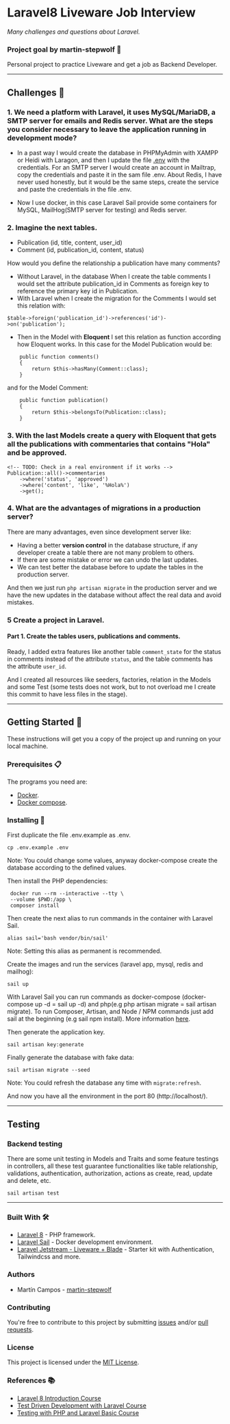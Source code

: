 # Laravel8 Liveware Job Interview

_Many challenges and questions about Laravel._

### Project goal by martin-stepwolf :goal_net:

Personal project to practice Liveware and get a job as Backend Developer.

---

## Challenges :star2:

### 1. We need a platform with Laravel, it uses MySQL/MariaDB, a SMTP server for emails and Redis server.  What are the steps you consider necessary to leave the application running in development mode?

- In a past way I would create the database in PHPMyAdmin with XAMPP or Heidi with Laragon, and then I update the file [.env](.env) with the credentials. For an SMTP server I would create an account in Mailtrap, copy the credentials and paste it in the sam file .env. About Redis, I have never used honestly, but it would be the same steps, create the service and paste the credentials in the file .env.

- Now I use docker, in this case Laravel Sail provide some containers for MySQL, MailHog(SMTP server for testing) and Redis server.

### 2. Imagine the next tables.

- Publication (id, title, content, user_id)
- Comment (id, publication_id, content, status)

How would you define the relationship a publication have many comments?

- Without Laravel, in the database When I create the table comments I would set the attribute publication_id in Comments as foreign key to reference the primary key id in Publication.
- With Laravel when I create the migration for the Comments I would set this relation with:
```
$table->foreign('publication_id')->references('id')->on('publication');
```

- Then in the Model with **Eloquent** I set this relation as function according how Eloquent works.
In this case for the Model Publication would be:
```
    public function comments() 
    {
        return $this->hasMany(Comment::class);
    }
```
and for the Model Comment:
```
    public function publication()
    {
        return $this->belongsTo(Publication::class);
    }
```

### 3. With the last Models create a query with Eloquent that gets all the publications with commentaries that contains "Hola" and be approved.

```
<!-- TODO: Check in a real environment if it works -->
Publication::all()->commentaries
    ->where('status', 'approved')
    ->where('content', 'like', '%Hola%')
    ->get();
```

### 4. What are the advantages of migrations in a production server?

There are many advantages, even since development server like:

- Having a better **version control** in the database structure, if any developer create a table there are not many problem to others.
- If there are some mistake or error we can undo the last updates.
- We can test better the database before to update the tables in the production server.

And then we just run `php artisan migrate` in the production server and we have the new updates in the database without affect the real data and avoid mistakes.

### 5 Create a project in Laravel.

#### Part 1. Create the tables users, publications and comments.

Ready, I added extra features like another table `comment_state` for the status in comments instead of the attribute `status`, and the table comments has the attribute `user_id`.

And I created all resources like seeders, factories, relation in the Models and some Test (some tests does not work, but to not overload me I create this commit to have less files in the stage).

---

## Getting Started :rocket:

These instructions will get you a copy of the project up and running on your local machine.

### Prerequisites :clipboard:

The programs you need are:

-   [Docker](https://www.docker.com/get-started).
-   [Docker compose](https://docs.docker.com/compose/install/).

### Installing 🔧

First duplicate the file .env.example as .env.

```
cp .env.example .env
```

Note: You could change some values, anyway docker-compose create the database according to the defined values.

Then install the PHP dependencies:

```
 docker run --rm --interactive --tty \
 --volume $PWD:/app \
 composer install
```

Then create the next alias to run commands in the container with Laravel Sail.

```
alias sail='bash vendor/bin/sail'
```

Note: Setting this alias as permanent is recommended.  

Create the images and run the services (laravel app, mysql, redis and mailhog):

```
sail up
```

With Laravel Sail you can run commands as docker-compose (docker-compose up -d = sail up -d) and php(e.g php artisan migrate = sail artisan migrate). To run Composer, Artisan, and Node / NPM commands just add sail at the beginning (e.g sail npm install). More information [here](https://laravel.com/docs/8.x/sail).

Then generate the application key.

```
sail artisan key:generate
```

Finally generate the database with fake data:

```
sail artisan migrate --seed
```

Note: You could refresh the database any time with `migrate:refresh`.

And now you have all the environment in the port 80 (http://localhost/).

---

## Testing

### Backend testing

There are some unit testing in Models and Traits and some feature testings in controllers, all these test guarantee functionalities like table relationship, validations, authentication, authorization, actions as create, read, update and delete, etc. 

```
sail artisan test
```

---

### Built With 🛠️

-   [Laravel 8](https://laravel.com/docs/8.x/releases/) - PHP framework.
-   [Laravel Sail](https://laravel.com/docs/8.x/sail) - Docker development environment.
-   [Laravel Jetstream - Liveware + Blade](https://jetstream.laravel.com/2.x/introduction.html#livewire-blade) - Starter kit with Authentication, Tailwindcss and more.

### Authors

-   Martín Campos - [martin-stepwolf](https://github.com/martin-stepwolf)

### Contributing

You're free to contribute to this project by submitting [issues](https://github.com/martin-stepwolf/laravel8-api-quotes/issues) and/or [pull requests](https://github.com/martin-stepwolf/laravel8-api-quotes/pulls).

### License

This project is licensed under the [MIT License](https://choosealicense.com/licenses/mit/).

### References :books:

- [Laravel 8 Introduction Course](https://platzi.com/clases/intro-laravel/)
- [Test Driven Development with Laravel Course](https://platzi.com/clases/laravel-tdd/)
- [Testing with PHP and Laravel Basic Course](https://platzi.com/clases/laravel-testing/)
